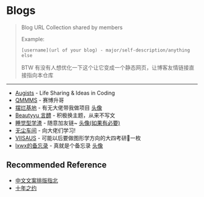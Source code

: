 # Blogs

> Blog URL Collection shared by members
>
> Example:
>
>     [username](url of your blog) - major/self-description/anything else
>
> BTW 有没有人想优化一下这个让它变成一个静态网页，让博客友情链接直接指向本仓库

---

* [Augists](https://augists.top) - Life Sharing & Ideas in Coding
* [QMMMS](https://qmmms.github.io) - 赛博升哥
* [摆烂基地](https://blog.lrdhappy.com/) - 有无大佬带我做项目 [头像](https://pic.lrdhappy.com/i/2023/02/03/63dc744f798a7.jpg)
* [Beautyyu 言醴](https://blog.beautyyu.one/) - 积极换主题，从来不写文
* [睡觉型学渣](http://constfrost.com/) - 随意加友链~ [头像(如果有必要)](https://lrd12345.oss-cn-beijing.aliyuncs.com/img/D95F9FAB3C948E6C5D5AAE4F3E3E2E5E.jpg)
* [无尘车间](https://dawncraft.cc/) - 向大佬们学习!
* [VIISAUS](https://joviisaus.github.io) - 可能以后要做图形学方向的大四考研🐶一枚
* [lxwx的备忘录](https://www.lxtend.com) - 真就是个备忘录 [头像](https://pic.lrdhappy.com/i/2023/10/15/652ac00ddafc3.webp)<!--找不到原图了，先拿lrd的图床顶一下-->

## Recommended Reference

* [中文文案排版指北](https://github.com/sparanoid/chinese-copywriting-guidelines)
* [十年之约](https://www.foreverblog.cn/)
